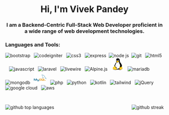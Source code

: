 <h1 align="center">Hi, I'm Vivek Pandey</h1>
<h3 align="center">I am a Backend-Centric Full-Stack Web Developer proficient in a wide range of web development technologies.</h3>

<h3 align="left">Languages and Tools:</h3>
<p align="left">
    <img src="https://skillicons.dev/icons?i=bootstrap" alt="bootstrap" width="50" height="40"/>&nbsp;&nbsp;
    <img src="https://cdn.worldvectorlogo.com/logos/codeigniter.svg" alt="codeigniter" width="40" height="40"/>&nbsp;&nbsp;
    <img src="https://skillicons.dev/icons?i=css" alt="css3" width="40" height="40"/>&nbsp;&nbsp;
    <img src="https://skillicons.dev/icons?i=express" alt="express" width="40" height="40"/>&nbsp;
    <img src="https://skillicons.dev/icons?i=nodejs" alt="node js" width="63" height="40"/>&nbsp;
    <img src="https://skillicons.dev/icons?i=git" alt="git" width="40" height="40"/>&nbsp;&nbsp;
    <img src="https://skillicons.dev/icons?i=html" alt="html5" width="40" height="40"/>&nbsp;&nbsp;
    <img src="https://skillicons.dev/icons?i=javascript" alt="javascript" width="40" height="40"/>&nbsp;&nbsp;
    <img src="https://skillicons.dev/icons?i=laravel" alt="laravel" width="40" height="40"/>&nbsp;&nbsp;
    <img src="https://indykoning.nl/wp-content/uploads/2020/03/Livewire.png" alt="livewire" width="40" height="40"/>&nbsp;&nbsp;
    <img src="https://skillicons.dev/icons?i=alpinejs" alt="Alpine.js" width="40" height="40"/>&nbsp;&nbsp;
    <img src="https://raw.githubusercontent.com/devicons/devicon/master/icons/linux/linux-original.svg" alt="linux" width="40" height="40"/>&nbsp;&nbsp;
    <img src="https://www.vectorlogo.zone/logos/mariadb/mariadb-icon.svg" alt="mariadb" width="40" height="40"/>&nbsp;&nbsp;
    <img src="https://skillicons.dev/icons?i=mongodb" alt="mongodb" width="40" height="40"/>&nbsp;&nbsp;
    <img src="https://raw.githubusercontent.com/devicons/devicon/master/icons/mysql/mysql-original-wordmark.svg" alt="mysql" width="40" height="40"/>&nbsp;&nbsp;
    <img src="https://skillicons.dev/icons?i=php" alt="php" width="40" height="40"/>&nbsp;&nbsp;
    <img src="https://skillicons.dev/icons?i=python" alt="python" width="40" height="40"/>&nbsp;&nbsp;
    <img src="https://skillicons.dev/icons?i=kotlin" alt="kotlin" width="40" height="40"/>&nbsp;&nbsp;
    <img src="https://skillicons.dev/icons?i=tailwind" alt="tailwind" width="40" height="40"/>&nbsp;&nbsp;
    <img src="https://skillicons.dev/icons?i=jquery" alt="jQuery" width="40" height="40"/>&nbsp;&nbsp;
    <img src="https://skillicons.dev/icons?i=gcp" alt="google cloud" width="40" height="40"/>&nbsp;&nbsp;
    <img src="https://skillicons.dev/icons?i=aws" alt="aws" width="40" height="40"/>&nbsp;&nbsp;
</p>



<br>
<p>
  <img class="output" src="https://github-readme-stats.vercel.app/api/top-langs/?username=vickypandey14&theme=tokyonight&show_icons=true&hide_border=true&layout=compact" alt="github top languages">
<img align="right" class="output" src="https://github-readme-streak-stats.herokuapp.com/?user=vickypandey14&theme=tokyonight&hide_border=true" alt="github streak">
</p>
